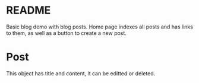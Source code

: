 # README

Basic blog demo with blog posts.
Home page indexes all posts and has links to them, as well as a button to create a new post.

# Post

This object has title and content, it can be editted or deleted. 
